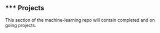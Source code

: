 *** Projects
----

This section of the machine-learning repo will contain completed and on going projects.